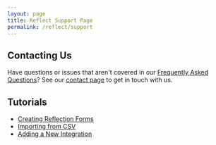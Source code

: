 ```yaml
---
layout: page
title: Reflect Support Page
permalink: /reflect/support
---
```


## Contacting Us

Have questions or issues that aren't covered in our [Frequently Asked Questions](/reflect/faq)? See our [contact page](/contact) to get in touch with us.

## Tutorials

- [Creating Reflection Forms](/reflect/tutorials/creating-reflections)
- [Importing from CSV](/reflect/tutorials/csv-import)
- [Adding a New Integration](/reflect/tutorials/add-integration)
